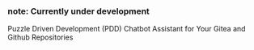 ### note: Currently under development

 Puzzle Driven Development (PDD) Chatbot Assistant for Your Gitea and Github Repositories 
 